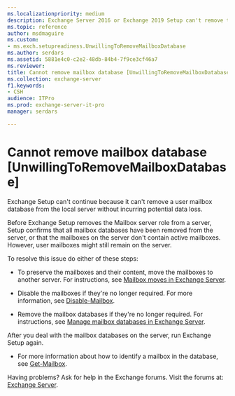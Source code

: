 ```yaml
---
ms.localizationpriority: medium
description: Exchange Server 2016 or Exchange 2019 Setup can't remove the Mailbox server role from the server because the server contains active mailboxes.
ms.topic: reference
author: msdmaguire
ms.custom:
- ms.exch.setupreadiness.UnwillingToRemoveMailboxDatabase
ms.author: serdars
ms.assetid: 5881e4c0-c2e2-48db-84b4-7f9ce3cf46a7
ms.reviewer:
title: Cannot remove mailbox database [UnwillingToRemoveMailboxDatabase]
ms.collection: exchange-server
f1.keywords:
- CSH
audience: ITPro
ms.prod: exchange-server-it-pro
manager: serdars

---
```


# Cannot remove mailbox database [UnwillingToRemoveMailboxDatabase]

Exchange Setup can't continue because it can't remove a user mailbox database from the local server without incurring potential data loss.

Before Exchange Setup removes the Mailbox server role from a server, Setup confirms that all mailbox databases have been removed from the server, or that the mailboxes on the server don't contain active mailboxes. However, user mailboxes might still remain on the server.

To resolve this issue do either of these steps:

- To preserve the mailboxes and their content, move the mailboxes to another server. For instructions, see [Mailbox moves in Exchange Server](../../recipients/mailbox-moves.md).

- Disable the mailboxes if they're no longer required. For more information, see [Disable-Mailbox](/powershell/module/exchange/disable-mailbox).

- Remove the mailbox databases if they're no longer required. For instructions, see [Manage mailbox databases in Exchange Server](../../architecture/mailbox-servers/manage-databases.md).

After you deal with the mailbox databases on the server, run Exchange Setup again.

- For more information about how to identify a mailbox in the database, see [Get-Mailbox](/powershell/module/exchange/get-mailbox).

Having problems? Ask for help in the Exchange forums. Visit the forums at: [Exchange Server](https://social.technet.microsoft.com/forums/office/home?category=exchangeserver).